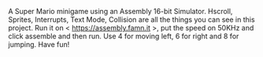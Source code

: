A Super Mario minigame using an Assembly 16-bit Simulator. Hscroll, Sprites, Interrupts, Text Mode, Collision are all the things you can see in this project. 
Run it on < https://assembly.famn.it >, put the speed on 50KHz and click assemble and then run. Use 4 for moving left, 6 for right and 8 for jumping. Have fun! 
